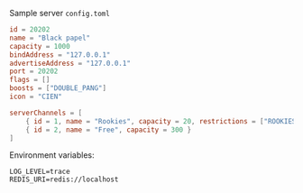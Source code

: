 Sample server `config.toml`

```toml
id = 20202
name = "Black papel"
capacity = 1000
bindAddress = "127.0.0.1"
advertiseAddress = "127.0.0.1"
port = 20202
flags = []
boosts = ["DOUBLE_PANG"]
icon = "CIEN"

serverChannels = [
    { id = 1, name = "Rookies", capacity = 20, restrictions = ["ROOKIES_ONLY"] },
    { id = 2, name = "Free", capacity = 300 }
]
```

Environment variables:

```
LOG_LEVEL=trace
REDIS_URI=redis://localhost
```